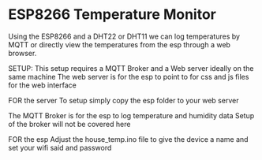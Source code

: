 # ESP8266 Temperature Monitor
Using the ESP8266 and a DHT22 or DHT11 we can log temperatures by MQTT or directly view the temperatures from the esp through a web browser.

SETUP:
This setup requires a MQTT Broker and a Web server ideally on the same machine
The web server is for the esp to point to for css and js files for the web interface

FOR the server
To setup simply copy the esp folder to your web server

The MQTT Broker is for the esp to log temperature and humidity data 
Setup of the broker will not be covered here

FOR the esp
Adjust the house_temp.ino file to give the device a name and set your wifi said and password

